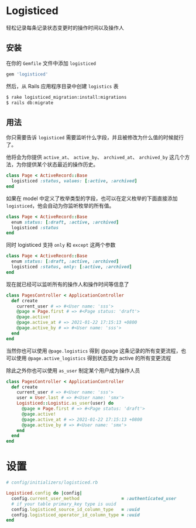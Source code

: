 # Logisticed
轻松记录每条记录状态变更时的操作时间以及操作人
## 安装

在你的 `Gemfile` 文件中添加 `logisticed`

```ruby
gem 'logisticed'
```

然后，从 Rails 应用程序目录中创建 `logistics` 表

```bash
$ rake logisticed_migration:install:migrations
$ rails db:migrate
```

## 用法

你只需要告诉 `logisticed` 需要监听什么字段，并且被修改为什么值的时候就行了。

他将会为你提供 `active_at`、 `active_by`、 `archived_at`、 `archived_by` 这几个方法，为你提供某个状态最近的操作历史。

```ruby
class Page < ActiveRecord::Base
  logisticed :status, values: [:active, :archived]
end

```

如果在 model 中定义了枚举类型的字段，也可以在定义枚举的下面直接添加 `logisticed`，他会自动为你监听枚举的所有值。

```ruby
class Page < ActiveRecord::Base
  enum status: [:draft, :active, :archived]
  logisticed :status
end
```

同时 logisticed 支持 `only` 和 `except` 这两个参数

```ruby
class Page < ActiveRecord::Base
  enum status: [:draft, :active, :archived]
  logisticed :status, only: [:active, :archived]
end
```

现在就已经可以监听所有的操作人和操作时间等信息了

```ruby
class PagesController < ApplicationController
  def create
    current_user # => #<User name: 'sss'>
    @page = Page.first # => #<Page status: 'draft'>
    @page.active!
    @page.active_at # => 2021-01-22 17:15:13 +0800
    @page.active_by # => #<User name: 'sss'>
  end
end
```

当然你也可以使用 `@page.logistics` 得到 @page 这条记录的所有变更流程，也可以使用 `@page.active_logistics` 得到状态变为 active 的所有变更流程

除此之外你也可以使用 `as_user` 制定某个用户成为操作人员

```ruby
class PagesController < ApplicationController
  def create
    current_user # => #<User name: 'sss'>
    user = User.last # => #<User name: 'smx'>
    Logisticed::Logistic.as_user(user) do
      @page = Page.first # => #<Page status: 'draft'>
      @page.active!
      @page.active_at # => 2021-01-22 17:15:13 +0800
      @page.active_by # => #<User name: 'smx'>
    end
  end
end
```
# 设置

```ruby
# config/initializers/logisticed.rb

Logisticed.config do |config|
  config.current_user_method                = :authenticated_user
  # if your table primary_key type is uuid
  config.logisticed_source_id_column_type   = :uuid
  config.logisticed_operator_id_column_type = :uuid
end
```